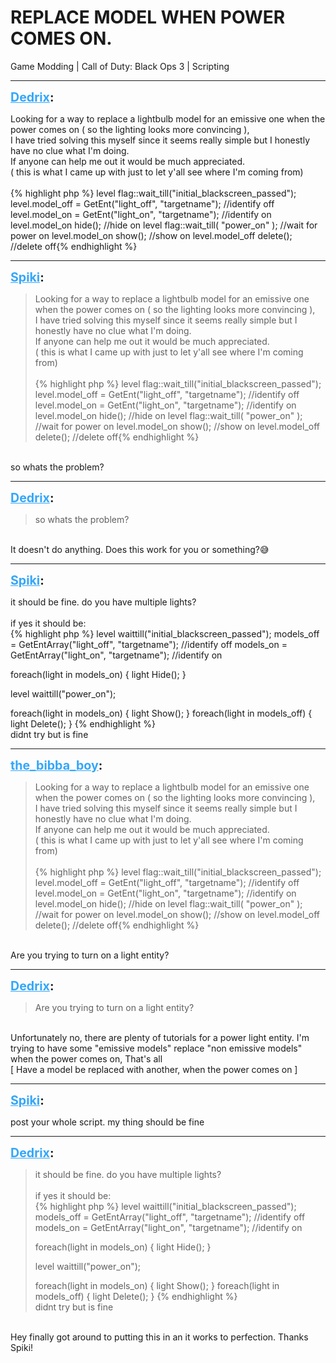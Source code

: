 # REPLACE MODEL WHEN POWER COMES ON.
Game Modding | Call of Duty: Black Ops 3 | Scripting

---
<strong style="font-size: 1.4em;"><span style="text-decoration: underline;text-decoration-color: #34a7f9;"><span style="color:#34a7f9;">Dedrix</span></span>:</strong>

<p>Looking for a way to replace a lightbulb model for an emissive one when the power comes on ( so the lighting looks more convincing ),<br />I have tried solving this myself since it seems really simple but I honestly have no clue what I&#39;m doing.<br />If anyone can help me out it would be much appreciated.<br />( this is what I came up with just to let y&#39;all see where I&#39;m coming from)<br /><br />{% highlight php %}
level flag::wait_till("initial_blackscreen_passed");
level.model_off = GetEnt("light_off", "targetname"); //identify off
level.model_on = GetEnt("light_on", "targetname"); //identify on
level.model_on hide(); //hide on
level flag::wait_till( "power_on" ); //wait for power on
level.model_on show(); //show on
level.model_off delete(); //delete off{% endhighlight %}
</p>

---
<strong style="font-size: 1.4em;"><span style="text-decoration: underline;text-decoration-color: #34a7f9;"><span style="color:#34a7f9;">Spiki</span></span>:</strong>

<p><blockquote>Looking for a way to replace a lightbulb model for an emissive one when the power comes on ( so the lighting looks more convincing ),<br />I have tried solving this myself since it seems really simple but I honestly have no clue what I&#39;m doing.<br />If anyone can help me out it would be much appreciated.<br />( this is what I came up with just to let y&#39;all see where I&#39;m coming from)<br /><br />{% highlight php %}
level flag::wait_till("initial_blackscreen_passed");
level.model_off = GetEnt("light_off", "targetname"); //identify off
level.model_on = GetEnt("light_on", "targetname"); //identify on
level.model_on hide(); //hide on
level flag::wait_till( "power_on" ); //wait for power on
level.model_on show(); //show on
level.model_off delete(); //delete off{% endhighlight %}
</blockquote><br />so whats the problem?</p>

---
<strong style="font-size: 1.4em;"><span style="text-decoration: underline;text-decoration-color: #34a7f9;"><span style="color:#34a7f9;">Dedrix</span></span>:</strong>

<p><blockquote>so whats the problem?<br /></blockquote><br />It doesn&#39;t do anything. Does this work for you or something?&#128517;</p>

---
<strong style="font-size: 1.4em;"><span style="text-decoration: underline;text-decoration-color: #34a7f9;"><span style="color:#34a7f9;">Spiki</span></span>:</strong>

<p>it should be fine. do you have multiple lights?<br /><br />if yes it should be:<br />{% highlight php %}
level waittill("initial_blackscreen_passed");
models_off = GetEntArray("light_off", "targetname"); //identify off
models_on = GetEntArray("light_on", "targetname"); //identify on

foreach(light in models_on)
{
light Hide();
}

level waittill("power_on");

foreach(light in models_on)
{
light Show();
}
foreach(light in models_off)
{
light Delete();
}
{% endhighlight %}
<br />didnt try but is fine</p>

---
<strong style="font-size: 1.4em;"><span style="text-decoration: underline;text-decoration-color: #34a7f9;"><span style="color:#34a7f9;">the_bibba_boy</span></span>:</strong>

<p><blockquote>Looking for a way to replace a lightbulb model for an emissive one when the power comes on ( so the lighting looks more convincing ),<br />I have tried solving this myself since it seems really simple but I honestly have no clue what I&#39;m doing.<br />If anyone can help me out it would be much appreciated.<br />( this is what I came up with just to let y&#39;all see where I&#39;m coming from)<br /><br />{% highlight php %}
level flag::wait_till("initial_blackscreen_passed");
level.model_off = GetEnt("light_off", "targetname"); //identify off
level.model_on = GetEnt("light_on", "targetname"); //identify on
level.model_on hide(); //hide on
level flag::wait_till( "power_on" ); //wait for power on
level.model_on show(); //show on
level.model_off delete(); //delete off{% endhighlight %}
</blockquote><br />Are you trying to turn on a light entity?</p>

---
<strong style="font-size: 1.4em;"><span style="text-decoration: underline;text-decoration-color: #34a7f9;"><span style="color:#34a7f9;">Dedrix</span></span>:</strong>

<p><blockquote>Are you trying to turn on a light entity?<br /></blockquote><br />Unfortunately no, there are plenty of tutorials for a power light entity. I&#39;m trying to have some &quot;emissive models&quot; replace &quot;non emissive models&quot; when the power comes on, That&#39;s all<br />[ Have a model be replaced with another, when the power comes on ]</p>

---
<strong style="font-size: 1.4em;"><span style="text-decoration: underline;text-decoration-color: #34a7f9;"><span style="color:#34a7f9;">Spiki</span></span>:</strong>

<p>post your whole script. my thing should be fine</p>

---
<strong style="font-size: 1.4em;"><span style="text-decoration: underline;text-decoration-color: #34a7f9;"><span style="color:#34a7f9;">Dedrix</span></span>:</strong>

<p><blockquote>it should be fine. do you have multiple lights?<br /><br />if yes it should be:<br />{% highlight php %}
level waittill("initial_blackscreen_passed");
models_off = GetEntArray("light_off", "targetname"); //identify off
models_on = GetEntArray("light_on", "targetname"); //identify on

foreach(light in models_on)
{
light Hide();
}

level waittill("power_on");

foreach(light in models_on)
{
light Show();
}
foreach(light in models_off)
{
light Delete();
}
{% endhighlight %}
<br />didnt try but is fine<br /></blockquote><br />Hey finally got around to putting this in an it works to perfection. Thanks Spiki!</p>
